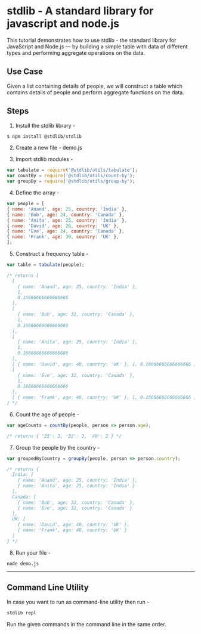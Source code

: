 # stdlib - A standard library for javascript and node.js

This tutorial demonstrates how to use stdlib - the standard library for JavaScript and Node.js — by building a simple table with data of different types and performing aggregate operations on the data.

## Use Case

Given a list containing details of people, we will construct a table which contains details of people and perform aggregate functions on the data.

## Steps 

1. Install the stdlib library -

```bash
$ npm install @stdlib/stdlib
```


2. Create a new file - demo.js


3. Import stdlib modules -
```javascript
var tabulate = require('@stdlib/utils/tabulate');
var countBy = require('@stdlib/utils/count-by');
var groupBy = require('@stdlib/utils/group-by');
```

4. Define the array -
```javascript
var people = [
{ name: 'Anand', age: 25, country: 'India' },
{ name: 'Bob', age: 24, country: 'Canada' },
{ name: 'Anita', age: 25, country: 'India' },
{ name: 'David', age: 26, country: 'UK' },
{ name: 'Eve', age: 24, country: 'Canada' },
{ name: 'Frank', age: 30, country: 'UK' },
];
```

5. Construct a frequency table -
```javascript
var table = tabulate(people);

/* returns [
  [
    { name: 'Anand', age: 25, country: 'India' },
    1,
    0.16666666666666666
  ],
  [
    { name: 'Bob', age: 32, country: 'Canada' },
    1,
    0.16666666666666666
  ],
  [
    { name: 'Anita', age: 25, country: 'India' },
    1,
    0.16666666666666666
  ],
  [ { name: 'David', age: 40, country: 'UK' }, 1, 0.16666666666666666 ],
  [
    { name: 'Eve', age: 32, country: 'Canada' },
    1,
    0.16666666666666666
  ],
  [ { name: 'Frank', age: 40, country: 'UK' }, 1, 0.16666666666666666 ]
] */
```

6. Count the age of people -
```javascript
var ageCounts = countBy(people, person => person.age);

/* returns { '25': 2, '32': 2, '40': 2 } */
```

7. Group the people by the country -
```javascript
var groupedByCountry = groupBy(people, person => person.country);

/* returns {
  India: [
    { name: 'Anand', age: 25, country: 'India' },
    { name: 'Anita', age: 25, country: 'India' }
  ],
  Canada: [
    { name: 'Bob', age: 32, country: 'Canada' },
    { name: 'Eve', age: 32, country: 'Canada' }
  ],
  UK: [
    { name: 'David', age: 40, country: 'UK' },
    { name: 'Frank', age: 40, country: 'UK' }
  ]
} */
```

8. Run your file -
```node
node demo.js
```


------
## Command Line Utility

In case you want to run as command-line utility then run -

```bash
stdlib repl
```

Run the given commands in the command line in the same order.
